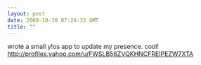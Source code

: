 ```yaml
---
layout: post
date: 2008-10-30 07:24:33 GMT
title: ""
---
```

wrote a small y!os app to update my presence. cool! http://profiles.yahoo.com/u/FWSLB56ZVQKHNCFREIPEZW7XTA